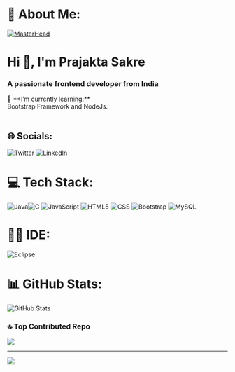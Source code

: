 # 💫 About Me:
[![MasterHead](https://www.pramukhdigital.com/wp-content/uploads/2018/07/New-PNC-Animated-Banners.gif)](https://prajakta.io)
<h1 align="left">Hi 👋, I'm Prajakta Sakre</h1>
<h3 align="left">A passionate frontend developer from India</h3>
🔭 **I’m currently learning:**  <br>Bootstrap Framework and NodeJs.<br><br>

## 🌐 Socials:
[![Twitter](https://img.shields.io/badge/Twitter-%231DA1F2.svg?logo=Twitter&logoColor=white)](https://twitter.com/PrajaktaSakre) [![LinkedIn](https://img.shields.io/badge/LinkedIn-%230077B5.svg?logo=linkedin&logoColor=white)](https://www.linkedin.com/in/prajakta-sakre-154930224/) 

# 💻 Tech Stack:
![Java](https://img.shields.io/badge/Java-ED8B00?style=for-the-badge&logo=openjdk&logoColor=white)![C](https://img.shields.io/badge/C-00599C?style=for-the-badge&logo=c&logoColor=white)
 ![JavaScript](https://img.shields.io/badge/javascript-%23323330.svg?style=for-the-badge&logo=javascript&logoColor=%23F7DF1E) ![HTML5](https://img.shields.io/badge/html5-%23E34F26.svg?style=for-the-badge&logo=html5&logoColor=white) ![CSS](https://img.shields.io/badge/CSS-239120?&style=for-the-badge&logo=css3&logoColor=white)
 ![Bootstrap](https://img.shields.io/badge/bootstrap-%23563D7C.svg?style=for-the-badge&logo=bootstrap&logoColor=white)  ![MySQL](https://img.shields.io/badge/mysql-%2300f.svg?style=for-the-badge&logo=mysql&logoColor=white) 
 
 
# 👩‍💻 IDE:
![Eclipse](https://img.shields.io/badge/Eclipse-2C2255?style=for-the-badge&logo=eclipse&logoColor=white)
 
# 📊 GitHub Stats:
![GitHub Stats](https://github-readme-stats.vercel.app/api?username=Prajakta-Sakre&theme=radical)


### 🔝 Top Contributed Repo
![](https://github-contributor-stats.vercel.app/api?username=Prajakta-Sakre&limit=5&theme=tokyonight&combine_all_yearly_contributions=true)

---
[![](https://visitcount.itsvg.in/api?id=Prajakta-Sakre&icon=0&color=0)](https://visitcount.itsvg.in)

<!-- Proudly created with GPRM ( https://gprm.itsvg.in ) -->



